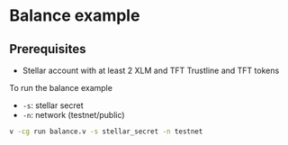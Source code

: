 # Balance example

## Prerequisites

- Stellar account with at least 2 XLM and TFT Trustline and TFT tokens

To run the balance example

- `-s`: stellar secret
- `-n`: network (testnet/public)

```sh
v -cg run balance.v -s stellar_secret -n testnet
```